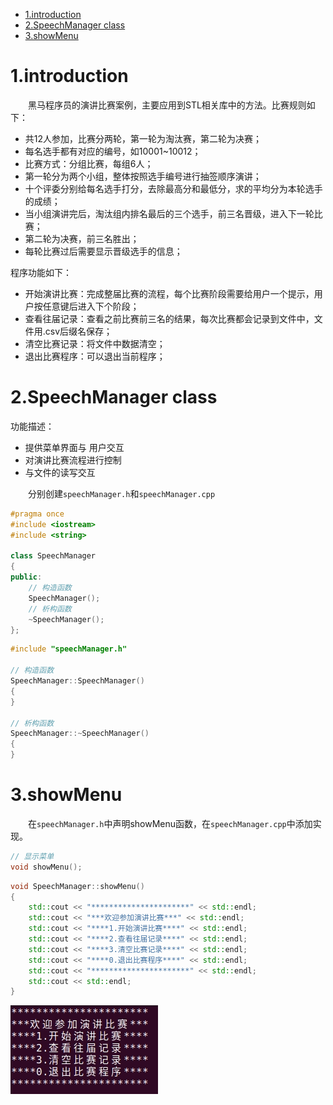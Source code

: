 - [1.introduction](#1introduction)
- [2.SpeechManager class](#2speechmanager-class)
- [3.showMenu](#3showmenu)

# 1.introduction

&emsp;&emsp;黑马程序员的演讲比赛案例，主要应用到STL相关库中的方法。比赛规则如下：

- 共12人参加，比赛分两轮，第一轮为淘汰赛，第二轮为决赛；
- 每名选手都有对应的编号，如10001~10012；
- 比赛方式：分组比赛，每组6人；
- 第一轮分为两个小组，整体按照选手编号进行抽签顺序演讲；
- 十个评委分别给每名选手打分，去除最高分和最低分，求的平均分为本轮选手的成绩；
- 当小组演讲完后，淘汰组内排名最后的三个选手，前三名晋级，进入下一轮比赛；
- 第二轮为决赛，前三名胜出；
- 每轮比赛过后需要显示晋级选手的信息；

程序功能如下：
- 开始演讲比赛：完成整届比赛的流程，每个比赛阶段需要给用户一个提示，用户按任意键后进入下个阶段；
- 查看往届记录：查看之前比赛前三名的结果，每次比赛都会记录到文件中，文件用.csv后缀名保存；
- 清空比赛记录：将文件中数据清空；
- 退出比赛程序：可以退出当前程序；

# 2.SpeechManager class

功能描述：
- 提供菜单界面与 用户交互
- 对演讲比赛流程进行控制
- 与文件的读写交互

&emsp;&emsp;分别创建`speechManager.h`和`speechManager.cpp`

```cpp
#pragma once
#include <iostream>
#include <string>

class SpeechManager
{
public:
    // 构造函数
    SpeechManager();
    // 析构函数
    ~SpeechManager();
};
```

```cpp
#include "speechManager.h"

// 构造函数
SpeechManager::SpeechManager()
{
}

// 析构函数
SpeechManager::~SpeechManager()
{
}
```

# 3.showMenu

&emsp;&emsp;在`speechManager.h`中声明showMenu函数，在`speechManager.cpp`中添加实现。

```cpp
// 显示菜单
void showMenu();
```

```cpp
void SpeechManager::showMenu()
{
    std::cout << "**********************" << std::endl;
    std::cout << "***欢迎参加演讲比赛***" << std::endl;
    std::cout << "****1.开始演讲比赛****" << std::endl;
    std::cout << "****2.查看往届记录****" << std::endl;
    std::cout << "****3.清空比赛记录****" << std::endl;
    std::cout << "****0.退出比赛程序****" << std::endl;
    std::cout << "**********************" << std::endl;
    std::cout << std::endl;
}
```

![Image test](./pic/3.showMenu.01.png)